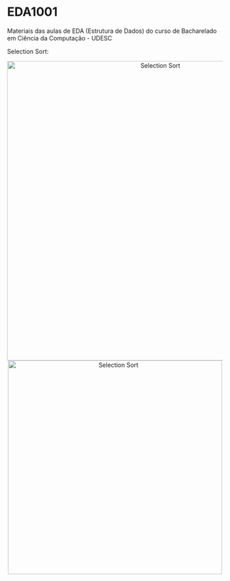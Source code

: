 # EDA1001
Materiais das aulas de EDA (Estrutura de Dados) do curso de Bacharelado em Ciência da Computação - UDESC
 
Selection Sort:
<p align="center">
  <img class="gatsby-resp-image-image" src="https://miro.medium.com/max/1400/1*5WXRN62ddiM_Gcf4GDdCZg.gif" width="700" title="Selection Sort">
  <img src="https://holypython.com/wp-content/uploads/2019/12/insertionsort2.gif" width="500" title="Selection Sort">
</p>
